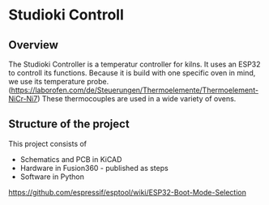 # Studioki Controll

## Overview
The Studioki Controller is a temperatur controller for kilns. It uses an ESP32 to controll its functions. Because it is build with one specific oven in mind, we use its temperature probe. (https://laborofen.com/de/Steuerungen/Thermoelemente/Thermoelement-NiCr-Ni7) These thermocouples are used in a wide variety of ovens. 

## Structure of the project
This project consists of
* Schematics and PCB in KiCAD
* Hardware in Fusion360 - published as steps
* Software in Python



https://github.com/espressif/esptool/wiki/ESP32-Boot-Mode-Selection
